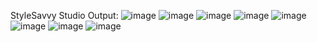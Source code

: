 StyleSavvy Studio
Output:
![image](https://github.com/perumallavishnu/Style-Savvy-Studio/assets/109837710/1e30914b-8f21-4fd2-9e62-28346b40ec1c)
![image](https://github.com/perumallavishnu/Style-Savvy-Studio/assets/109837710/514e0d8c-d615-4a36-aa15-af5802f8f3dd)
![image](https://github.com/perumallavishnu/Style-Savvy-Studio/assets/109837710/58624e8e-4d8a-457f-b455-d24d7769c354)
![image](https://github.com/perumallavishnu/Style-Savvy-Studio/assets/109837710/1c906d13-6408-4fa8-8b83-ac7fda389475)
![image](https://github.com/perumallavishnu/Style-Savvy-Studio/assets/109837710/7a801684-f1e1-41e7-914e-2f76513b0d64)
![image](https://github.com/perumallavishnu/Style-Savvy-Studio/assets/109837710/59089d74-51b0-49b1-a043-e952403e8018)
![image](https://github.com/perumallavishnu/Style-Savvy-Studio/assets/109837710/bd9a5ac8-67c8-4138-8e47-971f7f15b78e)
![image](https://github.com/perumallavishnu/Style-Savvy-Studio/assets/109837710/50ba9d51-4363-4912-a7c0-22502a87072f)

